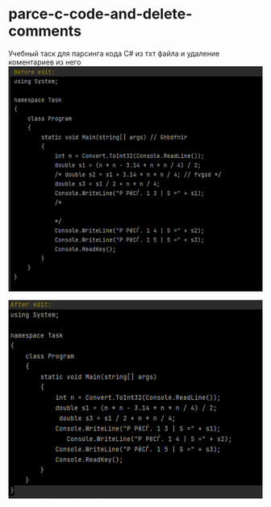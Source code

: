 # parce-c-code-and-delete-comments

Учебный таск для парсинга кода C# из тхт файла и удаление коментариев из него
![](https://github.com/komarov0512/parce-c-code-and-delete-comments/blob/main/Image%20README/1.png)

![](https://github.com/komarov0512/parce-c-code-and-delete-comments/blob/main/Image%20README/2.png)
